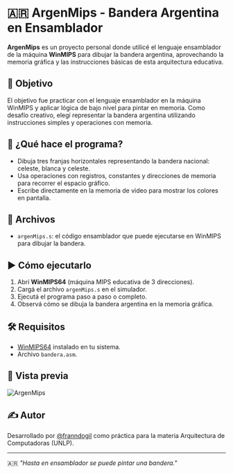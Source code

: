 # 🇦🇷 ArgenMips - Bandera Argentina en Ensamblador

**ArgenMips** es un proyecto personal donde utilicé el lenguaje ensamblador de la máquina **WinMIPS** para dibujar la bandera argentina, aprovechando la memoria gráfica y las instrucciones básicas de esta arquitectura educativa.

## 🎯 Objetivo

El objetivo fue practicar con el lenguaje ensamblador en la máquina WinMIPS y aplicar lógica de bajo nivel para pintar en memoria. Como desafío creativo, elegí representar la bandera argentina utilizando instrucciones simples y operaciones con memoria.

## 🧩 ¿Qué hace el programa?

- Dibuja tres franjas horizontales representando la bandera nacional: celeste, blanca y celeste.
- Usa operaciones con registros, constantes y direcciones de memoria para recorrer el espacio gráfico.
- Escribe directamente en la memoria de video para mostrar los colores en pantalla.

## 📁 Archivos

- `argenMips.s`: el código ensamblador que puede ejecutarse en WinMIPS para dibujar la bandera.

## ▶️ Cómo ejecutarlo

1. Abrí **WinMIPS64** (máquina MIPS educativa de 3 direcciones).
2. Cargá el archivo `argenMips.s` en el simulador.
3. Ejecutá el programa paso a paso o completo.
4. Observá cómo se dibuja la bandera argentina en la memoria gráfica.

## 🛠 Requisitos

- [WinMIPS64](https://www.aic-califano.com.ar/winmips64/) instalado en tu sistema.
- Archivo `bandera.asm`.

## 📸 Vista previa

![ArgenMips](https://github.com/user-attachments/assets/89c61a9f-a2b0-4643-9449-9d3d4b3004e3)

## ✍️ Autor

Desarrollado por [@franndogil](https://github.com/franndogil) como práctica para la materia Arquitectura de Computadoras (UNLP).

---

🇦🇷 *"Hasta en ensamblador se puede pintar una bandera."*
